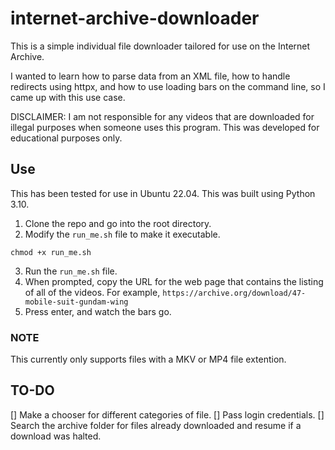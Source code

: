 # internet-archive-downloader
This is a simple individual file downloader tailored for use on the Internet Archive. 

I wanted to learn how to parse data from an XML file, how to handle redirects using httpx, and how to use loading bars on the command line, so I came up with this use case. 

DISCLAIMER: I am not responsible for any videos that are downloaded for illegal purposes when someone uses this program. This was developed for educational purposes only.

## Use
This has been tested for use in Ubuntu 22.04. This was built using Python 3.10.

1. Clone the repo and go into the root directory.
2. Modify the `run_me.sh` file to make it executable.
```
chmod +x run_me.sh
```
3. Run the `run_me.sh` file.
4. When prompted, copy the URL for the web page that contains the listing of all of the videos. For example, `https://archive.org/download/47-mobile-suit-gundam-wing`
5. Press enter, and watch the bars go.

### NOTE

This currently only supports files with a MKV or MP4 file extention. 

## TO-DO
[] Make a chooser for different categories of file.
[] Pass login credentials.
[] Search the archive folder for files already downloaded and resume if a download was halted.
